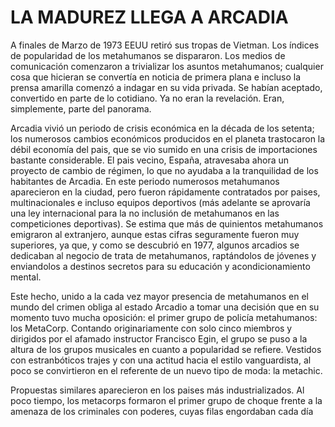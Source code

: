 # LA MADUREZ LLEGA A ARCADIA

A finales de Marzo de 1973 EEUU retiró sus tropas de Vietman. Los índices de popularidad de los metahumanos se dispararon. Los medios de comunicación comenzaron a trivializar los asuntos metahumanos; cualquier cosa que hicieran se convertía en noticia de primera plana e incluso la prensa amarilla comenzó a indagar en su vida privada. Se habían aceptado, convertido en parte de lo cotidiano. Ya no eran la revelación. Eran, simplemente, parte del panorama.

Arcadia vivió un periodo de crisis económica en la década de los setenta; los numerosos cambios económicos producidos en el planeta trastocaron la débil economía del pais, que se vio sumido en una crisis de importaciones bastante considerable. El pais vecino, España, atravesaba ahora un proyecto de cambio de régimen, lo que no ayudaba a la tranquilidad de los habitantes de
Arcadia. En este periodo numerosos metahumanos aparecieron en la ciudad, pero fueron rápidamente contratados por paises, multinacionales e incluso equipos deportivos (más adelante se aprovaría una ley internacional para la no inclusión de metahumanos en las competiciones deportivas). Se estima que más de quinientos metahumanos emigraron al extranjero, aunque estas cifras seguramente fueron muy superiores, ya que, y como se descubrió en 1977, algunos arcadios se dedicaban al negocio de trata de metahumanos, raptándolos de jóvenes y enviandolos a destinos secretos para su educación y acondicionamiento mental.

Este hecho, unido a la cada vez mayor presencia de metahumanos en el mundo del crimen obliga al estado Arcadio a tomar una decisión que en su momento tuvo mucha oposición: el primer grupo de policía metahumanos: los MetaCorp. Contando originariamente con solo cinco miembros y dirigidos por el afamado instructor Francisco Egin, el grupo se puso a la altura de los grupos musicales en cuanto a popularidad se refiere. Vestidos con estranbóticos trajes y con una actitud hacia el estilo vanguardista, al poco se convirtieron en el referente de un nuevo tipo de moda: la metachic. 

Propuestas similares aparecieron en los paises más industrializados. Al poco tiempo, los metacorps formaron el primer grupo de choque frente a la amenaza de los criminales con poderes, cuyas filas engordaban cada día